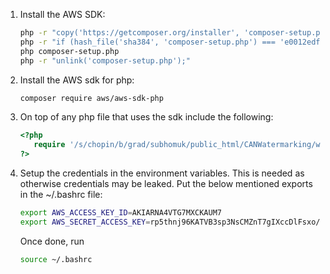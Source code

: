 1. Install the AWS SDK: 

   ``` bash
   php -r "copy('https://getcomposer.org/installer', 'composer-setup.php');"
   php -r "if (hash_file('sha384', 'composer-setup.php') === 'e0012edf3e80b6978849f5eff0d4b4e4c79ff1609dd1e613307e16318854d24ae64f26d17af3ef0bf7cfb710ca74755a') { echo 'Installer verified'; } else { echo 'Installer corrupt'; unlink('composer-setup.php'); } echo PHP_EOL;"
   php composer-setup.php
   php -r "unlink('composer-setup.php');"
   ```

2. Install the AWS sdk for php:

   ```bash
   composer require aws/aws-sdk-php
   ```

3. On top of any php file that uses the sdk include the following:

   ``` php
   <?php
      require '/s/chopin/b/grad/subhomuk/public_html/CANWatermarking/website/vendor/autoload.php';
   ?> 
   ```

4. Setup the credentials in the environment variables. This is needed as otherwise credentials may be leaked. Put the below mentioned exports in the ~/.bashrc file:

   ```bash
   export AWS_ACCESS_KEY_ID=AKIARNA4VTG7MXCKAUM7
   export AWS_SECRET_ACCESS_KEY=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
   ```

   Once done, run

   ```bash
   source ~/.bashrc
   ```

   

   